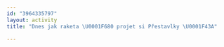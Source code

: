 ```yaml
---
id: "3964335797"
layout: activity
title: "Dnes jak raketa \U0001F680 projet si Přestavlky \U0001F43A"

---
```

